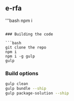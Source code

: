 ## e-rfa

'''bash
npm i
```

### Building the code

```bash
git clone the repo
npm i
npm i -g gulp
gulp
```


### Build options 
```bash
gulp clean
gulp bundle --ship
gulp package-solution --ship
```
